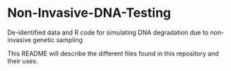# Non-Invasive-DNA-Testing
De-identified data and R code for simulating DNA degradation due to non-invasive genetic sampling


This README will describe the different files found in this repository and their uses.
